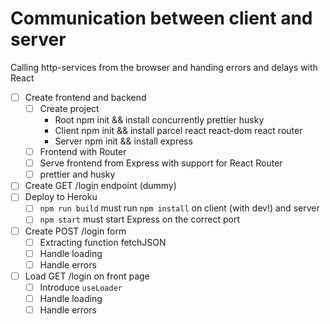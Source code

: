 Communication between client and server
=======================================

Calling http-services from the browser and handing errors and delays with React

* [ ] Create frontend and backend
  * [ ] Create project
    * Root npm init && install concurrently prettier husky
    * Client npm init && install parcel react react-dom react router
    * Server npm init && install express
  * [ ] Frontend with Router
  * [ ] Serve frontend from Express with support for React Router
  * [ ] prettier and husky
* [ ] Create GET /login endpoint (dummy)
* [ ] Deploy to Heroku
  * [ ] `npm run build` must run `npm install` on client (with dev!) and server
  * [ ] `npm start` must start Express on the correct port
* [ ] Create POST /login form
  * [ ] Extracting function fetchJSON
  * [ ] Handle loading
  * [ ] Handle errors
* [ ] Load GET /login on front page
  * [ ] Introduce `useLoader`
  * [ ] Handle loading
  * [ ] Handle errors
